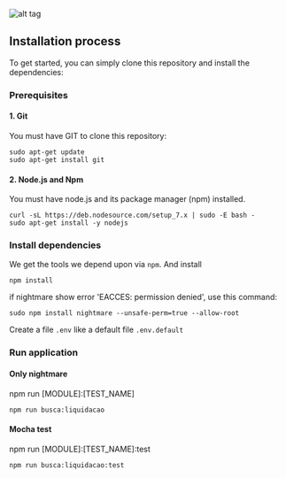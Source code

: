 ![alt tag](http://ctnovatec.com.br/wp-content/uploads/2015/03/nodejs-logo.png)

## Installation process

To get started, you can simply clone this repository and install the dependencies:

### Prerequisites

#### 1. Git

You must have GIT to clone this repository:

```
sudo apt-get update
sudo apt-get install git
```

#### 2. Node.js and Npm

You must have node.js and its package manager (npm) installed.

```
curl -sL https://deb.nodesource.com/setup_7.x | sudo -E bash -
sudo apt-get install -y nodejs
```

### Install dependencies

We get the tools we depend upon via `npm`. And install 

```
npm install
```

if nightmare show error 'EACCES: permission denied', use this command:

```
sudo npm install nightmare --unsafe-perm=true --allow-root
```

Create a file `.env` like a default file `.env.default`

### Run application

#### Only nightmare 

npm run [MODULE]:[TEST_NAME]
```
npm run busca:liquidacao
```

#### Mocha test

npm run [MODULE]:[TEST_NAME]:test
```
npm run busca:liquidacao:test
```
